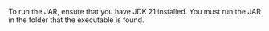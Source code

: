 To run the JAR, ensure that you have JDK 21 installed.
You must run the JAR in the folder that the executable is found.
